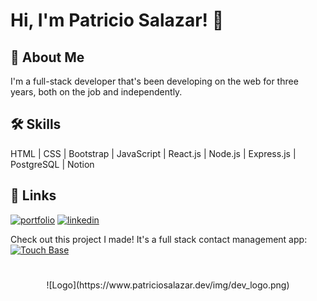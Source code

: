# Hi, I'm Patricio Salazar! 👋


## 🚀 About Me
I'm a full-stack developer that's been developing on the web for three years, both on the job and independently.


## 🛠 Skills

HTML | CSS | Bootstrap | JavaScript | React.js | Node.js | Express.js | PostgreSQL | Notion

## 🔗 Links
[![portfolio](https://img.shields.io/badge/my_portfolio-000?style=for-the-badge&logo=ko-fi&logoColor=white)](https://www.patriciosalazar.dev/)
[![linkedin](https://img.shields.io/badge/linkedin-0A66C2?style=for-the-badge&logo=linkedin&logoColor=white)](https://www.linkedin.com/in/patriciosalazardev/)

Check out this project I made! It's a full stack contact management app:  
[![Touch Base](https://img.shields.io/badge/--%23ffdab9?logoColor=%20&label=Touch%20Base&labelColor=%236e6bee&link=https%3A%2F%2Fwww.touchbaseapp.co
)](https://www.touchbaseapp.co/)

#
<div style="text-align:center">
  ![Logo](https://www.patriciosalazar.dev/img/dev_logo.png)
</div>

